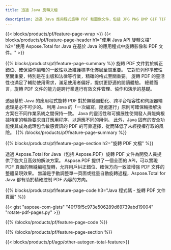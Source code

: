 ```yaml
---
title: 透過 Java 旋轉文檔 

description: 透過 Java 應用程式旋轉 PDF 和圖像文件，包括 JPG PNG BMP GIF TIFF SVG。
---
```


{{< blocks/products/pf/feature-page-wrap >}}
{{< blocks/products/pf/feature-page-header h1="使用 Java API 旋轉文檔" h2="使用 Aspose.Total for Java 在基於 Java 的應用程式中旋轉影像和 PDF 文件。" >}}

{{% blocks/products/pf/feature-page-summary %}}
旋轉 PDF 文件對於糾正錯位、確保協作編輯的一致性以及維護標準化佈局至關重要。 它對於列印準確性至關重要，特別是在出版和法律等行業，精確的格式至關重要。 旋轉 PDF 的靈活性也滿足了輔助使用需求，滿足使用者偏好，提供更舒適的閱讀體驗。 總體而言，旋轉 PDF 文件的能力是跨行業進行有效文件管理、協作和演示的基礎。 <br /><br />
透過基於 Java 的應用程式旋轉 PDF 對於無縫自動化、跨平台相容性和伺服器端處理是必不可少的。 利用 Java 的「一次編寫，隨處運行」原則可確保輪換解決方案在不同作業系統之間保持一致。 Java 的靈活性和可擴展性使開發人員能夠根據特定的輪換要求自訂應用程序，以適應不同的用例。 此外，Java 固有的安全功能使其成為處理包含敏感資訊的 PDF 的可靠選擇，從而降低了未經授權存取的風險。 
{{% /blocks/products/pf/feature-page-summary  %}}


{{% blocks/products/pf/feature-page-section  h2="旋轉 PDF 文檔" %}}

透過 Aspose.Total for Java（包括 Aspose.PDF）旋轉 PDF 文件為開發人員提供了強大且高效的解決方案。 Aspose.PDF 提供了一個全面的 API，可以實現 PDF 頁面的無縫編程旋轉，允許用戶糾正錯位、確保方向一致並增強 PDF 文件的整體呈現效果。 無論是手動調整單一頁面或批量自動旋轉過程，Aspose.Total for Java 都有助於精確控制 PDF 內容的方向。

{{% blocks/products/pf/feature-page-code h3="Java 程式碼 - 旋轉 PDF 文件頁面" %}}

{{< gist "aspose-com-gists" "40f76f5c973e506289d69739abd19004" "rotate-pdf-pages.py" >}}

{{% /blocks/products/pf/feature-page-code  %}}

{{% /blocks/products/pf/feature-page-section %}}

{{< blocks/products/pf/agp/other-autogen-total-feature>}}
